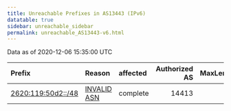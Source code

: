 ```yaml
---
title: Unreachable Prefixes in AS13443 (IPv6)
datatable: true
sidebar: unreachable_sidebar
permalink: unreachable_AS13443-v6.html
---
```


Data as of 2020-12-06 15:35:00 UTC


<div class="datatable-begin"></div>

| Prefix                                                         | Reason                                                                                                    | affected   |   Authorized AS |   MaxLength | Anchor                           |   unreachable /48s |
|:---------------------------------------------------------------|:----------------------------------------------------------------------------------------------------------|:-----------|----------------:|------------:|:---------------------------------|-------------------:|
| [2620:119:50d2::/48](https://stat.ripe.net/2620:119:50d2::/48) | [INVALID ASN](https://rpki-validator.ripe.net/announcement-preview?asn=AS13443&prefix=2620:119:50d2::/48) | complete   |           14413 |          48 | [ARIN](unreachable_ARIN-v6.html) |                  1 |

<div class="datatable-end"></div>